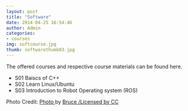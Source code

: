 ```yaml
---
layout: post
title: "Software"
date: 2014-04-25 16:54:46
author: Admin
categories:
- courses
img: softcourse.jpg
thumb: softwarethumb03.jpg
---
```


The offered courses and respective course materials can be found here.
<!--more-->

* S01 Baiscs of C++
* S02 Learn Linux/Ubuntu
* S03 Introduction to Robot Operating system (ROS)

[hampden]: https://github.com/


<p>Photo Credit: <a href="https://www.flickr.com/photos/flyingsinger/3594424457/" title="Title">
Photo </a> by <a href="https://www.flickr.com/photos/flyingsinger/" title="Title">
Bruce </a> </a>  <a href="http://creativecommons.org/licenses/by/2.0/ " title="Title">
/Licensed by CC </a></p>
